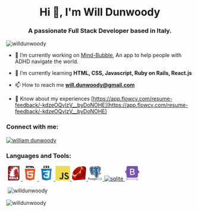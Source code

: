 <h1 align="center">Hi 👋, I'm Will Dunwoody</h1>
<h3 align="center">A passionate Full Stack Developer based in Italy.</h3>

<p align="left"> <img src="https://komarev.com/ghpvc/?username=willdunwoody&label=Profile%20views&color=0e75b6&style=flat" alt="willdunwoody" /> </p>

- 🔭 I’m currently working on [Mind-Bubble](https://github.com/CaptainKurt91/mind-bubble), An app to help people with ADHD navigate the world.

- 🌱 I’m currently learning **HTML, CSS, Javascript, Ruby on Rails, React.js**

- 📫 How to reach me **will.dunwoody@gmail.com**

- 📄 Know about my experiences [https://app.flowcv.com/resume-feedback/-kdzeOQvlzV__byDoNOHE](https://app.flowcv.com/resume-feedback/-kdzeOQvlzV__byDoNOHE)

<h3 align="left">Connect with me:</h3>
<p align="left">
<a href="https://linkedin.com/in/william dunwoody" target="blank"><img align="center" src="https://raw.githubusercontent.com/rahuldkjain/github-profile-readme-generator/master/src/images/icons/Social/linked-in-alt.svg" alt="william dunwoody" height="30" width="40" /></a>
</p>

<h3 align="left">Languages and Tools:</h3>
<p align="left"> <a href="https://rubyonrails.org" target="_blank" rel="noreferrer"> <img src="https://raw.githubusercontent.com/devicons/devicon/master/icons/rails/rails-original-wordmark.svg" alt="rails" width="40" height="40"/> <a href="https://www.w3.org/html/" target="_blank" rel="noreferrer"> <img src="https://raw.githubusercontent.com/devicons/devicon/master/icons/html5/html5-original-wordmark.svg" alt="html5" width="40" height="40"/> </a> <a href="https://www.w3schools.com/css/" target="_blank" rel="noreferrer"> <img src="https://raw.githubusercontent.com/devicons/devicon/master/icons/css3/css3-original-wordmark.svg" alt="css3" width="40" height="40"/> </a> <a href="https://developer.mozilla.org/en-US/docs/Web/JavaScript" target="_blank" rel="noreferrer"> <img src="https://raw.githubusercontent.com/devicons/devicon/master/icons/javascript/javascript-original.svg" alt="javascript" width="40" height="40"/> </a> <a href="https://www.ruby-lang.org/en/" target="_blank" rel="noreferrer"> <img src="https://raw.githubusercontent.com/devicons/devicon/master/icons/ruby/ruby-original.svg" alt="ruby" width="40" height="40"/> </a> <a href="https://www.postgresql.org" target="_blank" rel="noreferrer"> <img src="https://raw.githubusercontent.com/devicons/devicon/master/icons/postgresql/postgresql-original-wordmark.svg" alt="postgresql" width="40" height="40"/> </a>  </a>  <a href="https://www.sqlite.org/" target="_blank" rel="noreferrer"> <img src="https://www.vectorlogo.zone/logos/sqlite/sqlite-icon.svg" alt="sqlite" width="40" height="40"/> </a> <a href="https://getbootstrap.com" target="_blank" rel="noreferrer"> <img src="https://raw.githubusercontent.com/devicons/devicon/master/icons/bootstrap/bootstrap-plain-wordmark.svg" alt="bootstrap" width="40" height="40"/> </a> </p>

<p>&nbsp;<img align="center" src="https://github-readme-stats.vercel.app/api?username=willdunwoody&show_icons=true&locale=en" alt="willdunwoody" /></p>

<p><img align="center" src="https://github-readme-streak-stats.herokuapp.com/?user=willdunwoody&" alt="willdunwoody" /></p>

